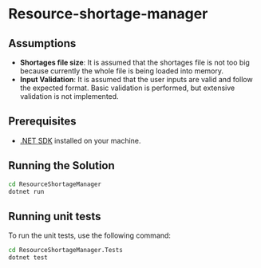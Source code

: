 # Resource-shortage-manager

## Assumptions

- **Shortages file size**: It is assumed that the shortages file is not too big because currently the whole file is being loaded into memory.
- **Input Validation**: It is assumed that the user inputs are valid and follow the expected format. Basic validation is performed, but extensive validation is not implemented.

## Prerequisites

- [.NET SDK](https://dotnet.microsoft.com/download) installed on your machine.

## Running the Solution

```sh
cd ResourceShortageManager
dotnet run
```

## Running unit tests

To run the unit tests, use the following command:

```sh
cd ResourceShortageManager.Tests
dotnet test
```
